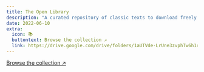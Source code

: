 ```yaml
---
title: The Open Library
description: "A curated repository of classic texts to download freely to Kindle and other eReaders. Possible thanks to [Project Gutenberg](https://www.gutenberg.org/donate/)"
date: 2022-06-10
extra:
  icon: 📚
  buttontext: Browse the collection ↗
  link: https://drive.google.com/drive/folders/1aUTVde-LrUne3zvphTw6h1rTnVcXr0cj?usp=share_link
---
```



[Browse the collection ↗](https://drive.google.com/drive/folders/1aUTVde-LrUne3zvphTw6h1rTnVcXr0cj?usp=share_link)

<head>
  <meta http-equiv="refresh" content="0; URL='https://drive.google.com/drive/folders/1aUTVde-LrUne3zvphTw6h1rTnVcXr0cj?usp=share_link'" />
</head>

